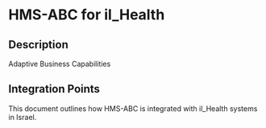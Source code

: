 # HMS-ABC for il_Health

## Description

Adaptive Business Capabilities

## Integration Points

This document outlines how HMS-ABC is integrated with il_Health systems in Israel.
